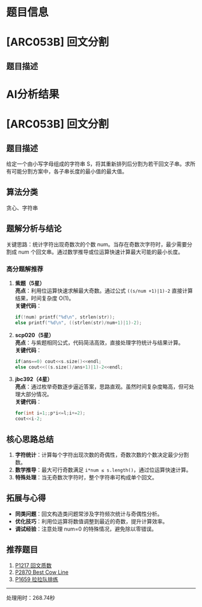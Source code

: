 # 题目信息

# [ARC053B] 回文分割

## 题目描述

[problemUrl]: https://atcoder.jp/contests/arc053/tasks/arc053_b

# AI分析结果



# [ARC053B] 回文分割

## 题目描述
给定一个由小写字母组成的字符串 S，将其重新排列后分割为若干回文子串。求所有可能分割方案中，各子串长度的最小值的最大值。

## 算法分类
贪心、字符串

## 题解分析与结论
关键思路：统计字符出现奇数次的个数 num。当存在奇数次字符时，最少需要分割成 num 个回文串。通过数学推导或位运算快速计算最大可能的最小长度。

### 高分题解推荐
1. **紫题（5星）**  
   **亮点**：利用位运算快速求解最大奇数。通过公式 `((s/num +1)|1)-2` 直接计算结果，时间复杂度 O(1)。  
   **关键代码**：
   ```cpp
   if(!num) printf("%d\n", strlen(str));
   else printf("%d\n", ((strlen(str)/num+1)|1)-2);
   ```

2. **scp020（5星）**  
   **亮点**：与紫题相同公式，代码简洁高效，直接处理字符统计与结果计算。  
   **关键代码**：
   ```cpp
   if(ans==0) cout<<s.size()<<endl;
   else cout<<((s.size()/ans+1)|1)-2<<endl;
   ```

3. **jbc392（4星）**  
   **亮点**：通过枚举奇数逐步逼近答案，思路直观。虽然时间复杂度略高，但可处理大部分情况。  
   **关键代码**：
   ```cpp
   for(int i=1;;p*i<=l;i+=2);
   cout<<i-2;
   ```

## 核心思路总结
1. **字符统计**：计算每个字符出现次数的奇偶性，奇数次数的个数决定最少分割数。
2. **数学推导**：最大可行奇数满足 `i*num ≤ s.length()`，通过位运算快速计算。
3. **特殊处理**：当无奇数次字符时，整个字符串可构成单个回文。

## 拓展与心得
- **同类问题**：回文构造类问题常涉及字符频次统计与奇偶性分析。
- **优化技巧**：利用位运算将数值调整到最近的奇数，提升计算效率。
- **调试经验**：注意处理 num=0 的特殊情况，避免除以零错误。

## 推荐题目
1. [P1217 回文质数](https://www.luogu.com.cn/problem/P1217)
2. [P2870 Best Cow Line](https://www.luogu.com.cn/problem/P2870)
3. [P1659 拉拉队排练](https://www.luogu.com.cn/problem/P1659)

---
处理用时：268.74秒